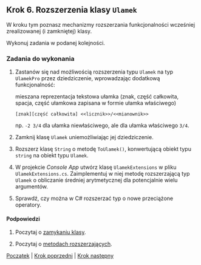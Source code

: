 ## Krok 6. Rozszerzenia klasy `Ulamek` ##

W kroku tym poznasz mechanizmy rozszerzania funkcjonalności wcześniej zrealizowanej (i zamkniętej) klasy.


Wykonuj zadania w podanej kolejności.

### Zadania do wykonania

1. Zastanów się nad możliwością rozszerzenia typu `Ulamek` na typ `UlamekPro` przez dziedziczenie, wprowadzając dodatkową funkcjonalność: 

    mieszana reprezentacja tekstowa ułamka (znak, część całkowita, spacja, część ułamkowa zapisana w formie ułamka właściwego)
    
    ````[znak][część całkowita] <<licznik>>/<<mianownik>>````

    np. `-2 3/4` dla ułamka niewłaściwego, ale dla ułamka właściwego `3/4`.

2. Zamknij klasę `Ulamek` uniemożliwiając jej dziedziczenie.

3. Rozszerz klasę `String` o metodę `ToUlamek()`, konwertującą obiekt typu `string` na obiekt typu `Ulamek`.

4. W projekcie _Console App_ utwórz klasę `UlamekExtensions` w pliku `UlamekExtensions.cs`. Zaimplementuj w niej metodę rozszerzającą typ `Ulamek` o obliczanie średniej arytmetycznej dla potencjalnie wielu argumentów.

5. Sprawdź, czy można w C# rozszerzać typ o nowe przeciążone operatory.

#### Podpowiedzi

1. Poczytaj o [zamykaniu klasy](https://docs.microsoft.com/en-us/dotnet/csharp/language-reference/keywords/sealed).

1. Poczytaj o [metodach rozszerzających](https://docs.microsoft.com/en-us/dotnet/csharp/programming-guide/classes-and-structs/extension-methods).



[Początek](README.md) | [Krok poprzedni](step05.md) | [Krok następny](step07.md)